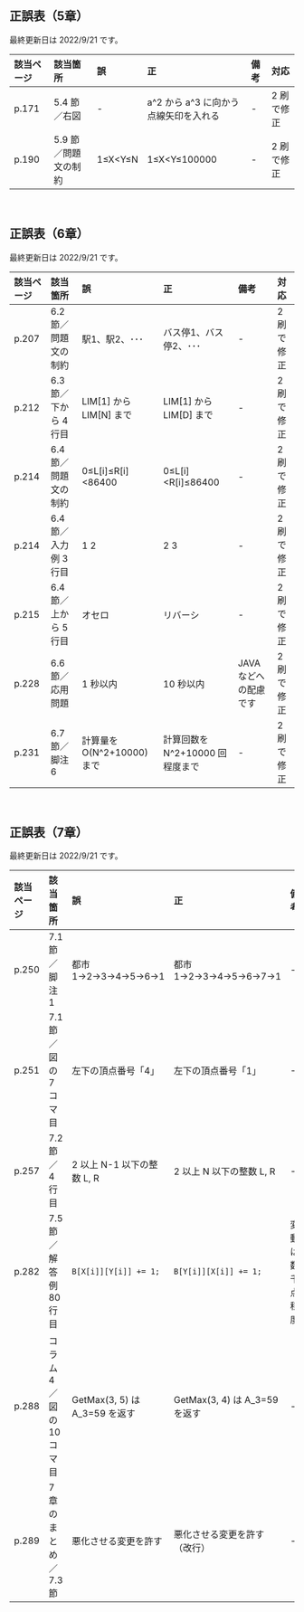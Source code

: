 ## 正誤表（5章）
最終更新日は 2022/9/21 です。

| **該当ページ** | **該当箇所** | **誤** | **正** | **備考** | **対応** |
|:---|:---|:---|:---|:---|:---|
| p.171 | 5.4 節／右図 | - | a^2 から a^3 に向かう点線矢印を入れる | - | 2 刷で修正 |
| p.190 | 5.9 節／問題文の制約 | 1≤X<Y≤N | 1≤X<Y≤100000 | - | 2 刷で修正 |

<br />

## 正誤表（6章）
最終更新日は 2022/9/21 です。

| **該当ページ** | **該当箇所** | **誤** | **正** | **備考** | **対応** |
|:---|:---|:---|:---|:---|:---|
| p.207 | 6.2 節／問題文の制約 | 駅1、駅2、･･･ | バス停1、バス停2、･･･ | - | 2 刷で修正 |
| p.212 | 6.3 節／下から 4 行目 | LIM[1] から LIM[N] まで | LIM[1] から LIM[D] まで | - | 2 刷で修正 |
| p.214 | 6.4 節／問題文の制約 | 0≤L[i]≤R[i]<86400 | 0≤L[i]<R[i]≤86400 | - | 2 刷で修正 |
| p.214 | 6.4 節／入力例 3 行目 | 1 2 | 2 3 | - | 2 刷で修正 |
| p.215 | 6.4 節／上から 5 行目 | オセロ | リバーシ | - | 2 刷で修正 |
| p.228 | 6.6 節／応用問題 | 1 秒以内 | 10 秒以内 | JAVA などへの配慮です | 2 刷で修正 |
| p.231 | 6.7 節／脚注 6 | 計算量を O(N^2+10000) まで | 計算回数を N^2+10000 回程度まで | - | 2 刷で修正 |

<br />

## 正誤表（7章）
最終更新日は 2022/9/21 です。

| **該当ページ** | **該当箇所** | **誤** | **正** | **備考** | **対応** |
|:---|:---|:---|:---|:---|:---|
| p.250 | 7.1 節／脚注 1 | 都市 1→2→3→4→5→6→1 | 都市 1→2→3→4→5→6→7→1 | - | 2 刷で修正 |
| p.251 | 7.1 節／図の 7 コマ目 | 左下の頂点番号「4」 | 左下の頂点番号「1」 | - | 2 刷で修正 |
| p.257 | 7.2 節／4 行目 | 2 以上 N-1 以下の整数 L, R | 2 以上 N 以下の整数 L, R | - | 2 刷で修正 |
| p.282 | 7.5 節／解答例 80 行目 | <code>B[X[i]][Y[i]] += 1;</code> | <code>B[Y[i]][X[i]] += 1;</code> | 変動は数千点程度 | 2 刷で修正 |
| p.288 | コラム 4／図の 10 コマ目 | GetMax(3, 5) は A_3=59 を返す | GetMax(3, 4) は A_3=59 を返す | - | 2 刷で修正 |
| p.289 | 7 章のまとめ／7.3 節 | 悪化させる変更を許す | 悪化させる変更を許す（改行） | - | 2 刷で修正 |
